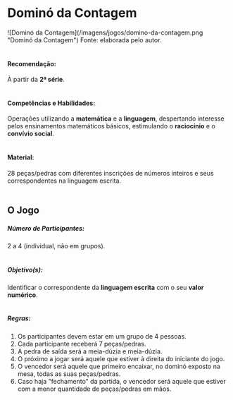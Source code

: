 # Dominó da Contagem  
<div class="row text-center">
  ![Dominó da Contagem](/imagens/jogos/domino-da-contagem.png "Dominó da Contagem")  
  Fonte: elaborada pelo autor.
</div>
<br/>  

#### <i class="fa fa-thumbs-o-up"></i> Recomendação:  
À partir da **2ª série**.  
<br/>  

#### <i class="fa fa-child"></i> Competências e Habilidades:  
Operações utilizando a **matemática** e a **linguagem**, despertando interesse pelos ensinamentos matemáticos básicos, estimulando o **raciocínio** e o **convívio social**.  
<br/>  

#### <i class="fa fa-scissors"></i> Material:  
28 peças/pedras com diferentes inscrições de números inteiros e seus correspondentes na linguagem escrita.  
<br/>  

## <div class="row text-center">O Jogo</div>  
##### <i class="fa fa-users"></i> Número de Participantes:  
2 a 4 (individual, não em grupos).  
<br/>  
##### <i class="fa fa-trophy"></i> Objetivo(s):  
Identificar o correspondente da **linguagem escrita** com o seu **valor numérico**.  
<br/>  
##### <i class="fa fa-thumb-tack"></i> Regras:  
1.  Os participantes devem estar em um grupo de 4 pessoas.  
2.  Cada participante receberá 7 peças/pedras.
3.  A pedra de saída será a meia-dúzia e meia-dúzia.
4.  O próximo a jogar será aquele que estiver à direita do iniciante do jogo.
5.  O vencedor será aquele que primeiro encaixar, no dominó exposto na mesa, todas as suas peças/pedras.
6.  Caso haja "fechamento" da partida, o vencedor será aquele que estiver com a menor quantidade de peças/pedras em mãos.  
<br/>  
<br/>  
